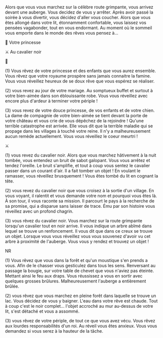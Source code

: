 Alors que vous vous marchez sur la célèbre route grimpante, vous arrivez devant une auberge. Vous decidez de vous y arrêter. Après avoir passé la soirée à vous divertir, vous décidez d'aller vous coucher. Alors que vous êtes allongé dans votre lit, étonnamment confortable, vous laissez vos pensées vagabonder, tout en vous endormant. Au moment où le sommeil vous emporte dans le monde des rêves vous pensez à...

👸 Votre princesse

⚔ Au cavalier noir


👸

(1) Vous rêvez de votre princesse et des enfants que vous aurez ensemble. Vous rêvez que votre royaume prospère sans jamais connaitre la famine. Vous vous réveillez heureux de se doux rêve que vous espérez se réaliser.

(2) vous revez au jour de votre mariage. Au somptueux buffet et surtout à votre bien-aimée dans son éblouissante robe. Vous vous réveillez avec encore plus d'ardeur à terminer votre périple !

(3) vous revez de votre douce princesse, de vos enfants et de votre chien. La dame de compagnie de votre bien-aimée se tient devant la porte de votre château et vous crie de vous dépêchez de la rejoindre ! Qu'une terrible catastrophe est arrivée. Elle vous dit que la terrible maladie qui se propage dans les villages à touché votre reine. Il n'y a malheureusement aucun remède actuellement. Vous vous réveillez le coeur meurtri !


⚔

(1) vous revez du cavalier noir. Alors que vous marchez hâtivement à la nuit tombée, vous entendez un bruit de sabot galopant. Vous vous arrêtez et tendez l'oreille. Le bruit s'amplifie, et tout à coup vous sentez le cavalier passer dans un courant d'air. Il a fait tomber un objet ! En voulant le ramasser, vous réveillez brusquement ! Vous êtes tombé du lit en cognant la tête.

(2) vous revez du cavalier noir que vous croisez à la sortie d'un village. En vous voyant, il ralentit et vous demande votre nom et pourquoi vous êtes là. À son tour, il vous raconte sa mission. Il parcourt le pays à la recherche de sa promise, qui a disparue sans laisser de trace. Ému par son histoire vous réveillez avec un profond chagrin.

(3) vous rêvez du cavalier noir. Vous marchez sur la route grimpante lorsqu'un cavalier tout en noir arrive. Il vous indique un arbre abîmé dans lequel se trouve un renfoncement. Il vous dit que dans ce creux se trouve un objet. Lorsque vous vous réveillez vous vous souvenez d'avoir vu cet arbre à proximité de l'auberge. Vous vous y rendez et trouvez un objet !

NR

(1) Vous rêvez que vous dans la forêt et qu'un moustique s'en prends a vous. Afin de le chasser vous gesticulez dans tous les sens. Renversant au passage la bougie, sur votre table de chevet que vous n'aviez pas éteinte. Mettant ainsi le feu aux draps. Vous réussissez a vous en sortir avec quelques grosses brûlures. Malheureusement l'auberge a entièrement brûlée.

(2) vous rêvez que vous marchez en pleine forêt dans laquelle se trouve un lac. Vous décidez de vous y baigner. L'eau dans votre rêve est chaude. Tout à coup c'est le noir complet... l'objet accroché au mur au-dessus de votre lit, s'est détaché et vous a assommé.

(3) vous rêvez de votre périple, de tout ce que vous avez vécu. Vous rêvez aux lourdes responsabilités d'un roi. Au réveil vous êtes anxieux. Vous vous demandez si vous serez à la hauteur de la tâche.
